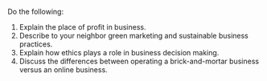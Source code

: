 Do the following:

1. Explain the place of profit in business.
1. Describe to your neighbor green marketing and sustainable business practices.
1. Explain how ethics plays a role in business decision making.
1. Discuss the differences between operating a brick-and-mortar business versus an online business.
